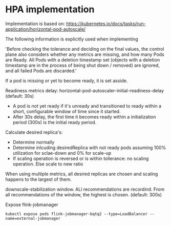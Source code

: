 # HPA implementation
Implementation is based on: https://kubernetes.io/docs/tasks/run-application/horizontal-pod-autoscale/


The following information is explicitly used when implementing

'Before checking the tolerance and deciding on the final values, the control plane also considers whether any metrics are missing, and how many Pods are Ready. All Pods with a deletion timestamp set (objects with a deletion timestamp are in the process of being shut down / removed) are ignored, and all failed Pods are discarded.'

If a pod is missing or yet to become ready, it is set asside.

Readiness metrics delay: horizontal-pod-autoscaler-initial-readiness-delay (default: 30s)
- A pod is not yet ready if it's unready and transitioned to ready within a short, configurable window of time since it started.
- After 30s delay, the first time it becomes ready within a initialization period (300s) is the initial ready period.



Calculate desired replica's:
- Determine normally
- Determine inlcuding desiredReplica with not ready pods assuming 100% utilization for sclae-down and 0% for scale-up
- If scaling operation is reversed or is within tollerance: no scaling operation. Else scale to new ratio

When using multiple metrics, all desired replicas are chosen and scaling happens to the largest of them.

downscale-stabilization window. ALl recommendations are recordind. From all recommendations of the window, the highest is chosen.
(default: 300s)


Expose flink-jobmanager
```angular2html
kubectl expose pods flink-jobmanager-bqtq2 --type=LoadBalancer --name=external-jobmanager
```
